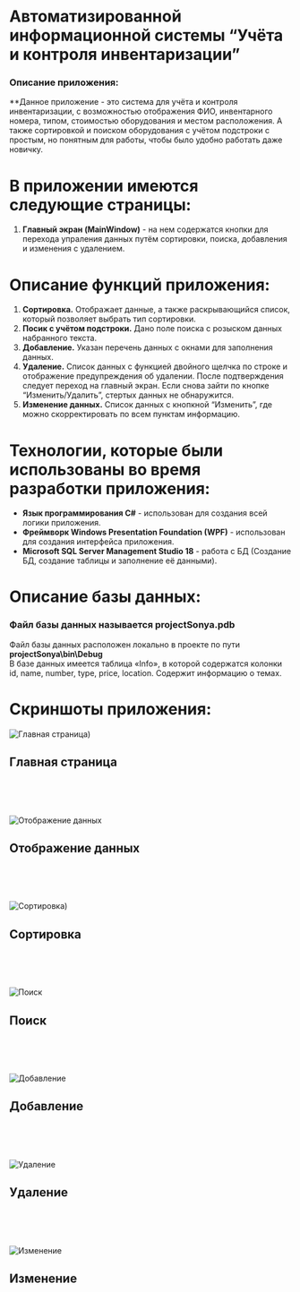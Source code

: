 # Автоматизированной информационной системы “Учёта и контроля инвентаризации”
### Описание приложения:
**Данное приложение - это система для учёта и контроля инвентаризации, с возможностью отображения ФИО, инвентарного номера, типом, стоимостью оборудования и местом расположения. А также сортировкой и поиском оборудования с учётом подстроки с простым, но понятным для работы, чтобы было удобно работать даже новичку.

# В приложении имеются следующие страницы:
1. **Главный экран (MainWindow)** - на нем содержатся кнопки для перехода упраления данных путём сортировки, поиска, добавления и изменения с удалением.

# Описание функций приложения:
1. **Сортировка.** Отображает данные, а также раскрывающийся список, который позволяет выбрать тип сортировки. 
2. **Посик с учётом подстроки.** Дано поле поиска с розыском данных набранного текста.
3. **Добавление.** Указан перечень данных с окнами для заполнения данных.
4. **Удаление.** Список данных с функцией двойного щелчка по строке и отображение предупреждения об удалении. После подтверждения следует переход на главный экран. Если снова зайти по кнопке “Изменить/Удалить”, стертых данных не обнаружится.
5. **Изменение данных.** Список данных с кнопкной “Изменить”, где можно скорректировать по всем пунктам информацию.

# Технологии, которые были использованы во время разработки приложения:
- **Язык программирования C#** - использован для создания всей логики приложения.
- **Фреймворк Windows Presentation Foundation (WPF)** - использован для создания интерфейса приложения.
- **Microsoft SQL Server Management Studio 18** - работа с БД (Создание БД, создание таблицы и заполнение её данными).

# Описание базы данных:
### Файл базы данных называется projectSonya.pdb <br/>
Файл базы данных расположен локально в проекте по пути **projectSonya\bin\Debug** </br>
В базе данных имеется таблица «Info», в которой содержатся колонки id, name, number, type, price, location. Содержит информацию о темах. <br/>

# Скриншоты приложения:
![Главная страница]([https://drive.google.com/file/d/1suxp4QfaR34L5SynVXY3qQa9QtEibxtR/view))
## Главная страница
</br> </br> </br>

![Отображение данных]([https://drive.google.com/file/d/1BcMhV0noYu7AKiJnEjbmjrDiCes0j1ee/view](https://drive.google.com/drive/folders/1IfEgyaaxbNYR23ROOsRZV7IH2cskXwu4))
## Отображение данных </br>
</br> </br> </br>

![Сортировка]([https://drive.google.com/file/d/1CJFFic5l359Ae61CZFpz3-PlCElVGIum/view))
## Сортировка </br>
</br> </br> </br>

![Поиск](https://drive.google.com/file/d/13AI5IkjNb-QPivvbVgxi7mOa355Dz94m/view)
## Поиск </br>
</br> </br> </br>

![Добавление](https://drive.google.com/file/d/1q37igLcnIvzZovU7XmC_r0IzQYqpNvpY/view)
## Добавление </br>
</br> </br> </br>

![Удаление](https://drive.google.com/file/d/1YgminQ--cn6fhjDqyHs6YEfqdJi6J2Bq/view)
## Удаление </br>
</br> </br> </br>

![Изменение](https://drive.google.com/file/d/1xj2Bl_HtWjJJD-Ta2ESW7yolFDS_chom/view)
## Изменение </br>
</br> </br> </br>
